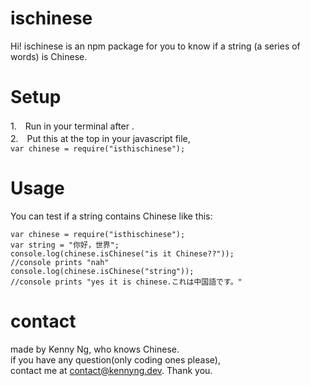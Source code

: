 # ischinese
Hi! ischinese is an npm package for you to know if a string (a series of words) is Chinese.

# Setup
1.　Run <npm i isthischinese> in your terminal after <npm init>.<br/>
2.　Put this at the top in your javascript file,  <br/>
```var chinese = require("isthischinese");```


# Usage 
You can test if a string contains Chinese like this:

```
var chinese = require("isthischinese");
var string = "你好，世界";
console.log(chinese.isChinese("is it Chinese??"));
//console prints "nah"
console.log(chinese.isChinese("string"));
//console prints "yes it is chinese.これは中国語です。"
```
# contact
made by Kenny Ng, who knows Chinese. <br/>
if you have any question(only coding ones please), </br> contact me at <a>contact@kennyng.dev.</a> Thank you.